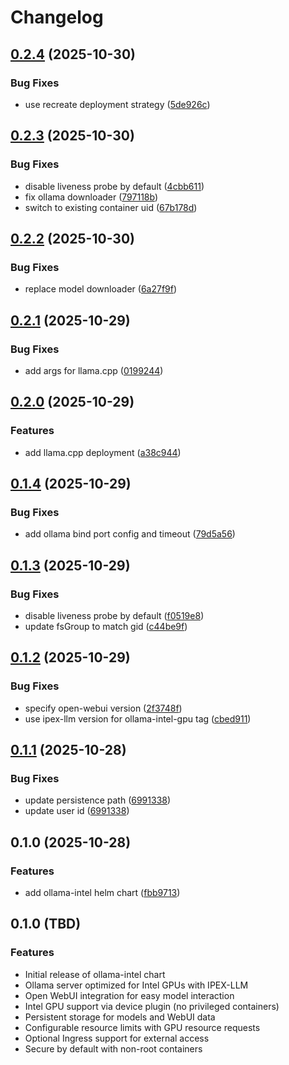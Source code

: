# Changelog

## [0.2.4](https://github.com/mikesmitty/wyoming-helm/compare/ollama-intel-v0.2.3...ollama-intel-v0.2.4) (2025-10-30)


### Bug Fixes

* use recreate deployment strategy ([5de926c](https://github.com/mikesmitty/wyoming-helm/commit/5de926c27f7fd2b0f961bc9a3b4a9ce90df42ad2))

## [0.2.3](https://github.com/mikesmitty/wyoming-helm/compare/ollama-intel-v0.2.2...ollama-intel-v0.2.3) (2025-10-30)


### Bug Fixes

* disable liveness probe by default ([4cbb611](https://github.com/mikesmitty/wyoming-helm/commit/4cbb611695cc11b7ec8e4aeebe77ae28b9265cad))
* fix ollama downloader ([797118b](https://github.com/mikesmitty/wyoming-helm/commit/797118bc46c1d62a649da10ebf88136afa28350b))
* switch to existing container uid ([67b178d](https://github.com/mikesmitty/wyoming-helm/commit/67b178d431e4c7cff914b73547713cfc19cb7962))

## [0.2.2](https://github.com/mikesmitty/wyoming-helm/compare/ollama-intel-v0.2.1...ollama-intel-v0.2.2) (2025-10-30)


### Bug Fixes

* replace model downloader ([6a27f9f](https://github.com/mikesmitty/wyoming-helm/commit/6a27f9fcbd1e8eb4fd828b07be3dff726766c29c))

## [0.2.1](https://github.com/mikesmitty/wyoming-helm/compare/ollama-intel-v0.2.0...ollama-intel-v0.2.1) (2025-10-29)


### Bug Fixes

* add args for llama.cpp ([0199244](https://github.com/mikesmitty/wyoming-helm/commit/01992442d92ca5a6bacfb4e38b69ea37f3838e95))

## [0.2.0](https://github.com/mikesmitty/wyoming-helm/compare/ollama-intel-v0.1.4...ollama-intel-v0.2.0) (2025-10-29)


### Features

* add llama.cpp deployment ([a38c944](https://github.com/mikesmitty/wyoming-helm/commit/a38c944123c44c1742c8c0736c0ed9ba5e45c9ef))

## [0.1.4](https://github.com/mikesmitty/wyoming-helm/compare/ollama-intel-v0.1.3...ollama-intel-v0.1.4) (2025-10-29)


### Bug Fixes

* add ollama bind port config and timeout ([79d5a56](https://github.com/mikesmitty/wyoming-helm/commit/79d5a564d7232a28071219f4a546d932bfd2d1a4))

## [0.1.3](https://github.com/mikesmitty/wyoming-helm/compare/ollama-intel-v0.1.2...ollama-intel-v0.1.3) (2025-10-29)


### Bug Fixes

* disable liveness probe by default ([f0519e8](https://github.com/mikesmitty/wyoming-helm/commit/f0519e8c81d541655dd7e121afb98ccba5acc056))
* update fsGroup to match gid ([c44be9f](https://github.com/mikesmitty/wyoming-helm/commit/c44be9fb2179bbe116787db490362dc3267f1c61))

## [0.1.2](https://github.com/mikesmitty/wyoming-helm/compare/ollama-intel-v0.1.1...ollama-intel-v0.1.2) (2025-10-29)


### Bug Fixes

* specify open-webui version ([2f3748f](https://github.com/mikesmitty/wyoming-helm/commit/2f3748f4bdb4cfd2b693481a821cac421fcdc084))
* use ipex-llm version for ollama-intel-gpu tag ([cbed911](https://github.com/mikesmitty/wyoming-helm/commit/cbed9110a3de062ae8bc25108b1796cb2dd9d0e0))

## [0.1.1](https://github.com/mikesmitty/wyoming-helm/compare/ollama-intel-0.1.0...ollama-intel-v0.1.1) (2025-10-28)


### Bug Fixes

* update persistence path ([6991338](https://github.com/mikesmitty/wyoming-helm/commit/69913383ce78d7a225e34657a8dcdb8776bc642d))
* update user id ([6991338](https://github.com/mikesmitty/wyoming-helm/commit/69913383ce78d7a225e34657a8dcdb8776bc642d))

## 0.1.0 (2025-10-28)


### Features

* add ollama-intel helm chart ([fbb9713](https://github.com/mikesmitty/wyoming-helm/commit/fbb9713e642d4ee02932cdc8cf67eac0677fa932))

## 0.1.0 (TBD)

### Features

* Initial release of ollama-intel chart
* Ollama server optimized for Intel GPUs with IPEX-LLM
* Open WebUI integration for easy model interaction
* Intel GPU support via device plugin (no privileged containers)
* Persistent storage for models and WebUI data
* Configurable resource limits with GPU resource requests
* Optional Ingress support for external access
* Secure by default with non-root containers
